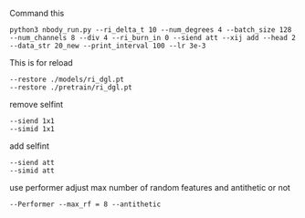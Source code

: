 

Command this

```
python3 nbody_run.py --ri_delta_t 10 --num_degrees 4 --batch_size 128 --num_channels 8 --div 4 --ri_burn_in 0 --siend att --xij add --head 2 --data_str 20_new --print_interval 100 --lr 3e-3 
```

This is for reload
```
--restore ./models/ri_dgl.pt
--restore ./pretrain/ri_dgl.pt
```
remove selfint
```
--siend 1x1  
--simid 1x1  
```

 add selfint
```
--siend att 
--simid att 
```


 use performer
 adjust max number of random features and antithetic or not
```
--Performer --max_rf = 8 --antithetic
```
